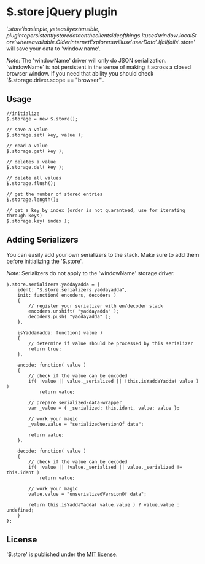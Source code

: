 # $.store jQuery plugin #

'$.store' is a simple, yet easily extensible, plugin to persistently store data on the client side of things. It uses 'window.localStore' where available. Older Internet Explorers will use 'userData'. If all fails '$.store' will save your data to 'window.name'.

*Note*: The 'windowName' driver will only do JSON serialization. 'windowName' is not persistent in the sense of making it across a closed browser window. If you need that ability you should check '$.storage.driver.scope == "browser"'.

## Usage ##

	//initialize
	$.storage = new $.store();
	
	// save a value
	$.storage.set( key, value );
	
	// read a value
	$.storage.get( key );
	
	// deletes a value
	$.storage.del( key );
	
	// delete all values
	$.storage.flush();

	// get the number of stored entries
	$.storage.length();
    
	// get a key by index (order is not guaranteed, use for iterating through keys)
	$.storage.key( index );    
    
## Adding Serializers ##

You can easily add your own serializers to the stack. Make sure to add them before initializing the '$.store'.

*Note:* Serializers do not apply to the 'windowName' storage driver.

	$.store.serializers.yaddayadda = {
		ident: "$.store.serializers.yaddayadda",
		init: function( encoders, decoders )
		{
			// register your serializer with en/decoder stack
			encoders.unshift( "yaddayadda" );
			decoders.push( "yaddayadda" );
		},
		
		isYaddaYadda: function( value )
		{
			// determine if value should be processed by this serializer
			return true;
		},
		
		encode: function( value )
		{
			// check if the value can be encoded
			if( !value || value._serialized || !this.isYaddaYadda( value ) )
				return value;
			
			// prepare serialized-data-wrapper
			var _value = { _serialized: this.ident, value: value };
			
			// work your magic
			_value.value = "serializedVersionOf data";
			
			return value;
		},
		
		decode: function( value )
		{
			// check if the value can be decoded
			if( !value || !value._serialized || value._serialized != this.ident )
				return value;
			
			// work your magic
			value.value = "unserializedVersionOf data";
			
			return this.isYaddaYadda( value.value ) ? value.value : undefined;
		}
	};

## License ##

'$.store' is published under the [MIT license][].

[MIT license]: http://www.opensource.org/licenses/mit-license.php